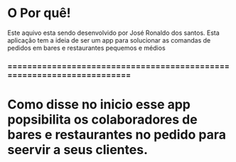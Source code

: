 # O Por quê!
Este aquivo esta sendo desenvolvido por José Ronaldo dos santos. Esta aplicação tem a ideia de ser um app para solucionar as comandas de pedidos em bares e restaurantes pequemos e médios
### ======================================================================
# Como disse no inicio esse app popsibilita os colaboradores de bares e restaurantes no pedido para seervir a seus clientes.
